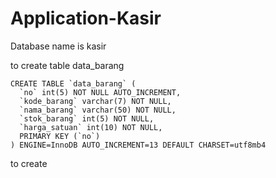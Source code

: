 # Application-Kasir

Database name is kasir

to create table data_barang

    CREATE TABLE `data_barang` (
      `no` int(5) NOT NULL AUTO_INCREMENT,
      `kode_barang` varchar(7) NOT NULL,
      `nama_barang` varchar(50) NOT NULL,
      `stok_barang` int(5) NOT NULL,
      `harga_satuan` int(10) NOT NULL,
      PRIMARY KEY (`no`)
    ) ENGINE=InnoDB AUTO_INCREMENT=13 DEFAULT CHARSET=utf8mb4

to create 
